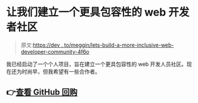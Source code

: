 # 让我们建立一个更具包容性的 web 开发者社区

> 原文:[https://dev . to/meggin/lets-build-a-more-inclusive-web-developer-community-4f6o](https://dev.to/meggin/lets-build-a-more-inclusive-web-developer-community-4f6o)

我已经启动了一个个人项目，旨在建立一个更具包容性的 web 开发人员社区。现在还为时尚早，但我希望有一些合作者。

## 👉[查看 GitHub 回购](https://github.com/Meggin/inclusive-web-project)